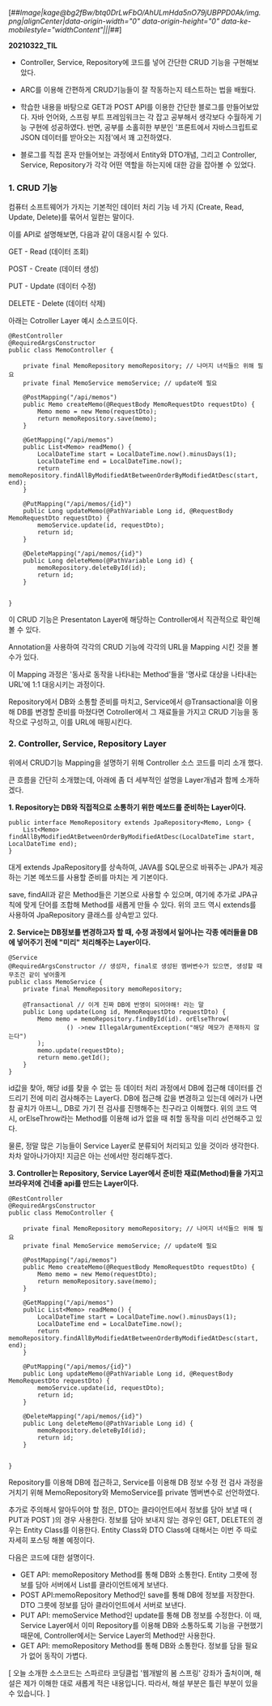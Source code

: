 [##_Image|kage@bg2fBw/btq0DrLwFbO/AhULmHda5nO79jUBPPD0Ak/img.png|alignCenter|data-origin-width="0" data-origin-height="0" data-ke-mobilestyle="widthContent"|||_##]

**20210322\_TIL**

-   Controller, Service, Repository에 코드를 넣어 간단한 CRUD 기능을 구현해보았다.

-   ARC를 이용해 간편하게 CRUD기능들이 잘 작동하는지 테스트하는 법을 배웠다.

-   학습한 내용을 바탕으로 GET과 POST API를 이용한 간단한 블로그를 만들어보았다. 자바 언어와, 스프링 부트 프레임워크는 각 잡고 공부해서 생각보다 수월하게 기능 구현에 성공하였다. 반면, 공부를 소홀히한 부분인 '프론트에서 자바스크립트로 JSON 데이터를 받아오는 지점'에서 꽤 고전하였다.

-   블로그를 직접 혼자 만들어보는 과정에서 Entity와 DTO개념, 그리고 Controller, Service, Repository가 각각 어떤 역할을 하는지에 대한 감을 잡아볼 수 있었다.

### **1\. CRUD 기능**

컴퓨터 소프트웨어가 가지는 기본적인 데이터 처리 기능 네 가지 (Create, Read, Update, Delete)를 묶어서 일컫는 말이다.

이를 API로 설명해보면, 다음과 같이 대응시킬 수 있다.

GET - Read (데이터 조회)

POST - Create (데이터 생성)

PUT - Update (데이터 수정)

DELETE - Delete (데이터 삭제)

아래는 Cotroller Layer 예시 소스코드이다.

```
@RestController
@RequiredArgsConstructor
public class MemoController {

    private final MemoRepository memoRepository; // 나머지 녀석들으 위해 필요
    private final MemoService memoService; // update에 필요

    @PostMapping("/api/memos")
    public Memo createMemo(@RequestBody MemoRequestDto requestDto) {
        Memo memo = new Memo(requestDto);
        return memoRepository.save(memo);
    }

    @GetMapping("/api/memos")
    public List<Memo> readMemo() {
        LocalDateTime start = LocalDateTime.now().minusDays(1);
        LocalDateTime end = LocalDateTime.now();
        return memoRepository.findAllByModifiedAtBetweenOrderByModifiedAtDesc(start, end);
    }

    @PutMapping("/api/memos/{id}")
    public Long updateMemo(@PathVariable Long id, @RequestBody MemoRequestDto requestDto) {
        memoService.update(id, requestDto);
        return id;
    }

    @DeleteMapping("/api/memos/{id}")
    public Long deleteMemo(@PathVariable Long id) {
        memoRepository.deleteById(id);
        return id;
    }


}
```

이 CRUD 기능은 Presentaton Layer에 해당하는 Controller에서 직관적으로 확인해볼 수 있다.

Annotation을 사용하여 각각의 CRUD 기능에 각각의 URL을 Mapping 시킨 것을 볼 수가 있다.

이 Mapping 과정은 '동사로 동작을 나타내는 Method'들을 '명사로 대상을 나타내는 URL'에 1:1 대응시키는 과정이다.

Repository에서 DB와 소통할 준비를 마치고, Service에서 @Transactional을 이용해 DB를 변경할 준비를 마쳤다면 Cotroller에서 그 재료들을 가지고 CRUD 기능을 동작으로 구성하고, 이를 URL에 매핑시킨다.

### **2\. Controller, Service, Repository Layer**

위에서 CRUD기능 Mapping을 설명하기 위해 Controller 소스 코드를 미리 소개 했다.

큰 흐름을 간단히 소개했는데, 아래에 좀 더 세부적인 설명을 Layer개념과 함께 소개하겠다.

**1\. Repository는 DB와 직접적으로 소통하기 위한 메쏘드를 준비하는 Layer이다.**

```
public interface MemoRepository extends JpaRepository<Memo, Long> {
    List<Memo> findAllByModifiedAtBetweenOrderByModifiedAtDesc(LocalDateTime start, LocalDateTime end);
}
```

대게 extends JpaRepository를 상속하여, JAVA를 SQL문으로 바꿔주는 JPA가 제공하는 기본 메쏘드를 사용할 준비를 마치는 게 기본이다.

save, findAll과 같은 Method들은 기본으로 사용할 수 있으며, 여기에 추가로 JPA규칙에 맞게 단어를 조합해 Method를 새롭게 만들 수 있다. 위의 코드 역시 extends를 사용하여 JpaRepository 클래스를 상속받고 있다.

**2\. Service는 DB정보를 변경하고자 할 때, 수정 과정에서 일어나는 각종 에러들을 DB에 넣어주기 전에 "미리" 처리해주는 Layer이다.**

```
@Service
@RequiredArgsConstructor // 생성자, final로 생성된 멤버변수가 있으면, 생성할 때 무조건 같이 넣어줄게
public class MemoService {
    private final MemoRepository memoRepository;

    @Transactional // 이게 진짜 DB에 반영이 되어야해! 라는 말
    public Long update(Long id, MemoRequestDto requestDto) {
        Memo memo = memoRepository.findById(id). orElseThrow(
                () ->new IllegalArgumentException("해당 메모가 존재하지 않는다")
        );
        memo.update(requestDto);
        return memo.getId();
    }
}
```

id값을 찾아, 해당 id를 찾을 수 없는 등 데이터 처리 과정에서 DB에 접근해 데이터를 건드리기 전에 미리 검사해주는 Layer다. DB에 접근해 값을 변경하고 있는데 에러가 나면 참 골치가 아프니,, DB로 가기 전 검사를 진행해주는 친구라고 이해했다. 위의 코드 역시, orElseThrow라는 Method를 이용해 id가 없을 때 취할 동작을 미리 선언해주고 있다.

물론, 정말 많은 기능들이 Service Layer로 분류되어 처리되고 있을 것이라 생각한다. 차차 알아나가야지! 지금은 아는 선에서만 정리해두겠다.

**3\. Controller는 Repository, Service Layer에서 준비한 재료(Method)들을 가지고 브라우저에 건네줄 api를 만드는 Layer이다.**

```
@RestController
@RequiredArgsConstructor
public class MemoController {

    private final MemoRepository memoRepository; // 나머지 녀석들으 위해 필요
    private final MemoService memoService; // update에 필요

    @PostMapping("/api/memos")
    public Memo createMemo(@RequestBody MemoRequestDto requestDto) {
        Memo memo = new Memo(requestDto);
        return memoRepository.save(memo);
    }

    @GetMapping("/api/memos")
    public List<Memo> readMemo() {
        LocalDateTime start = LocalDateTime.now().minusDays(1);
        LocalDateTime end = LocalDateTime.now();
        return memoRepository.findAllByModifiedAtBetweenOrderByModifiedAtDesc(start, end);
    }

    @PutMapping("/api/memos/{id}")
    public Long updateMemo(@PathVariable Long id, @RequestBody MemoRequestDto requestDto) {
        memoService.update(id, requestDto);
        return id;
    }

    @DeleteMapping("/api/memos/{id}")
    public Long deleteMemo(@PathVariable Long id) {
        memoRepository.deleteById(id);
        return id;
    }


}
```

Repository를 이용해 DB에 접근하고, Service를 이용해 DB 정보 수정 전 검사 과정을 거치기 위해 MemoRepository와 MemoService를 private 멤버변수로 선언하였다.

추가로 주의해서 알아두어야 할 점은, DTO는 클라이언트에서 정보를 담아 보낼 때 ( PUT과 POST )의 경우 사용한다. 정보를 담아 보내지 않는 경우인 GET, DELETE의 경우는 Entity Class를 이용한다. Entity Class와 DTO Class에 대해서는 이번 주 따로 자세히 포스팅 해볼 예정이다.

다음은 코드에 대한 설명이다.

-   GET API: memoRepository Method를 통해 DB와 소통한다. Entity 그릇에 정보를 담아 서버에서 List<Memo>를 클라이언트에게 보낸다.
-   POST API:memoRepository Method인 save를 통해 DB에 정보를 저장한다. DTO 그릇에 정보를 담아 클라이언트에서 서버로 보낸다.
-   PUT API: memoService Method인 update를 통해 DB 정보를 수정한다. 이 때, Service Layer에서 이미 Repository를 이용해 DB와 소통하도록 기능을 구현했기 때문에, Controller에서는 Service Layer의 Method만 사용한다.
-   GET API: memoRepository Method를 통해 DB와 소통한다. 정보를 담을 필요가 없어 동작이 가볍다.

\[ 오늘 소개한 소스코드는 스파르타 코딩클럽 '웹개발의 봄 스프링' 강좌가 출처이며, 해설은 제가 이해한 대로 새롭게 적은 내용입니다. 따라서, 해설 부분은 틀린 부분이 있을 수 있습니다. \]